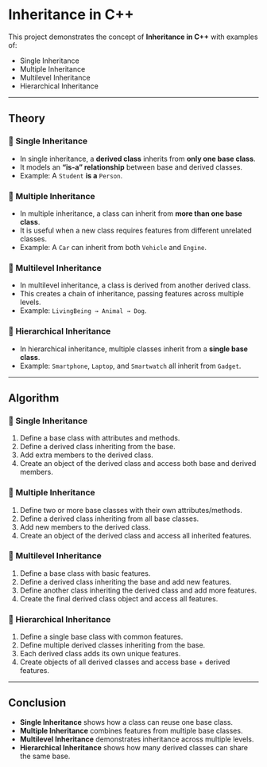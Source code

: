 # Inheritance in C++

This project demonstrates the concept of **Inheritance in C++** with examples of:
- Single Inheritance  
- Multiple Inheritance  
- Multilevel Inheritance  
- Hierarchical Inheritance  

---

##  Theory

### 🔹 Single Inheritance
- In single inheritance, a **derived class** inherits from **only one base class**.  
- It models an **“is-a” relationship** between base and derived classes.  
- Example: A `Student` **is a** `Person`.  

### 🔹 Multiple Inheritance
- In multiple inheritance, a class can inherit from **more than one base class**.  
- It is useful when a new class requires features from different unrelated classes.  
- Example: A `Car` can inherit from both `Vehicle` and `Engine`.  

### 🔹 Multilevel Inheritance
- In multilevel inheritance, a class is derived from another derived class.  
- This creates a chain of inheritance, passing features across multiple levels.  
- Example: `LivingBeing → Animal → Dog`.  

### 🔹 Hierarchical Inheritance
- In hierarchical inheritance, multiple classes inherit from a **single base class**.  
- Example: `Smartphone`, `Laptop`, and `Smartwatch` all inherit from `Gadget`.  

---

##  Algorithm

### 🔹 Single Inheritance
1. Define a base class with attributes and methods.  
2. Define a derived class inheriting from the base.  
3. Add extra members to the derived class.  
4. Create an object of the derived class and access both base and derived members.  

### 🔹 Multiple Inheritance
1. Define two or more base classes with their own attributes/methods.  
2. Define a derived class inheriting from all base classes.  
3. Add new members to the derived class.  
4. Create an object of the derived class and access all inherited features.  

### 🔹 Multilevel Inheritance
1. Define a base class with basic features.  
2. Define a derived class inheriting the base and add new features.  
3. Define another class inheriting the derived class and add more features.  
4. Create the final derived class object and access all features.  

### 🔹 Hierarchical Inheritance
1. Define a single base class with common features.  
2. Define multiple derived classes inheriting from the base.  
3. Each derived class adds its own unique features.  
4. Create objects of all derived classes and access base + derived features.  

---

##  Conclusion
- **Single Inheritance** shows how a class can reuse one base class.  
- **Multiple Inheritance** combines features from multiple base classes.  
- **Multilevel Inheritance** demonstrates inheritance across multiple levels.  
- **Hierarchical Inheritance** shows how many derived classes can share the same base.  





